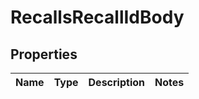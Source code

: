 # RecallsRecallIdBody

## Properties
Name | Type | Description | Notes
------------ | ------------- | ------------- | -------------
